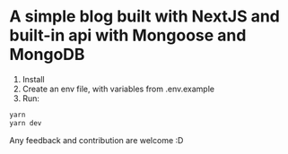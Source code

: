 # A simple blog built with NextJS and built-in api with Mongoose and MongoDB

1. Install
2. Create an env file, with variables from .env.example 
3. Run:

```sh
yarn
yarn dev
```

Any feedback and contribution are welcome :D 
